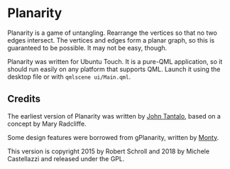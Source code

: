 Planarity
=========

Planarity is a game of untangling.  Rearrange the vertices so that no
two edges intersect.  The vertices and edges form a planar graph, so
this is guaranteed to be possible.  It may not be easy, though.

Planarity was written for Ubuntu Touch.  It is a pure-QML application,
so it should run easily on any platform that supports QML.  Launch it
using the desktop file or with `qmlscene ui/Main.qml`.

Credits
-------
The earliest version of Planarity was written by [John Tantalo][1],
based on a concept by Mary Radcliffe.

Some design features were borrowed from gPlanarity, written by
[Monty][2].

This version is copyright 2015 by Robert Schroll and 2018 by Michele Castellazzi and released under the
GPL.

[1]: http://planarity.net/
[2]: http://web.mit.edu/xiphmont/Public/gPlanarity.html
